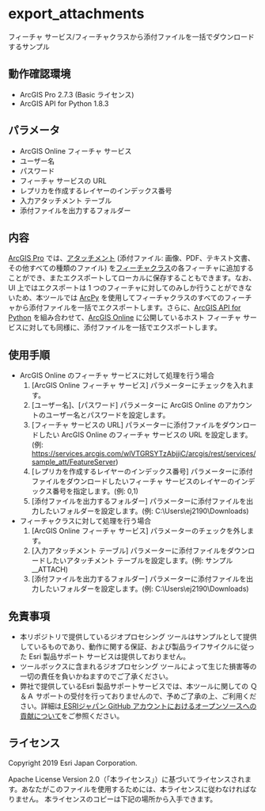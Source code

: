 ﻿# export_attachments

フィーチャ サービス/フィーチャクラスから添付ファイルを一括でダウンロードするサンプル

## 動作確認環境

* ArcGIS Pro 2.7.3 (Basic ライセンス)
* ArcGIS API for Python 1.8.3

## パラメータ

* ArcGIS Online フィーチャ サービス
* ユーザー名
* パスワード
* フィーチャ サービスの URL
* レプリカを作成するレイヤーのインデックス番号
* 入力アタッチメント テーブル
* 添付ファイルを出力するフォルダー

## 内容

[ArcGIS Pro](https://www.esrij.com/products/arcgis-desktop/) では、[アタッチメント](https://pro.arcgis.com/ja/pro-app/latest/help/editing/edit-file-attachments.htm) (添付ファイル: 画像、PDF、テキスト文書、その他すべての種類のファイル) を[フィーチャクラス](https://www.esrij.com/gis-guide/arcgis-basic/feature-featureclass/)の各フィーチャに追加することができ、またエクスポートしてローカルに保存することもできます。なお、UI 上ではエクスポートは 1 つのフィーチャに対してのみしか行うことができないため、本ツールでは [ArcPy](https://pro.arcgis.com/ja/pro-app/latest/arcpy/get-started/what-is-arcpy-.htm) を使用してフィーチャクラスのすべてのフィーチャから添付ファイルを一括でエクスポートします。さらに、[ArcGIS API for Python](https://www.esrij.com/products/arcgis-api-for-python/) を組み合わせて、[ArcGIS Online](https://www.esrij.com/products/arcgis-online/) に公開しているホスト フィーチャ サービスに対しても同様に、添付ファイルを一括でエクスポートします。

## 使用手順
* ArcGIS Online のフィーチャ サービスに対して処理を行う場合
  1. [ArcGIS Online フィーチャ サービス] パラメーターにチェックを入れます。
  2. [ユーザー名]、[パスワード] パラメーターに ArcGIS Online のアカウントのユーザー名とパスワードを設定します。
  3. [フィーチャ サービスの URL] パラメーターに添付ファイルをダウンロードしたい ArcGIS Online のフィーチャ サービスの URL を設定します。(例: https://services.arcgis.com/wlVTGRSYTzAbjjiC/arcgis/rest/services/sample_att/FeatureServer)
  4. [レプリカを作成するレイヤーのインデックス番号] パラメーターに添付ファイルをダウンロードしたいフィーチャ サービスのレイヤーのインデックス番号を指定します。(例: 0,1)
  5. [添付ファイルを出力するフォルダー] パラメーターに添付ファイルを出力したいフォルダーを設定します。(例: C:\Users\ej2190\Downloads)
* フィーチャクラスに対して処理を行う場合
  1. [ArcGIS Online フィーチャ サービス] パラメーターのチェックを外します。
  2. [入力アタッチメント テーブル] パラメーターに添付ファイルをダウンロードしたいアタッチメント テーブルを設定します。(例: サンプル__ATTACH)
  3. [添付ファイルを出力するフォルダー] パラメーターに添付ファイルを出力したいフォルダーを設定します。(例: C:\Users\ej2190\Downloads)

## 免責事項

  * 本リポジトリで提供しているジオプロセシング ツールはサンプルとして提供しているものであり、動作に関する保証、および製品ライフサイクルに従った Esri 製品サポート サービスは提供しておりません。
  * ツールボックスに含まれるジオプロセシング ツールによって生じた損害等の一切の責任を負いかねますのでご了承ください。
  * 弊社で提供しているEsri 製品サポートサービスでは、本ツールに関しての Ｑ＆Ａ サポートの受付を行っておりませんので、予めご了承の上、ご利用ください。詳細は[
ESRIジャパン GitHub アカウントにおけるオープンソースへの貢献について](https://github.com/EsriJapan/contributing)をご参照ください。

## ライセンス
Copyright 2019 Esri Japan Corporation.

Apache License Version 2.0（「本ライセンス」）に基づいてライセンスされます。あなたがこのファイルを使用するためには、本ライセンスに従わなければなりません。
本ライセンスのコピーは下記の場所から入手できます。